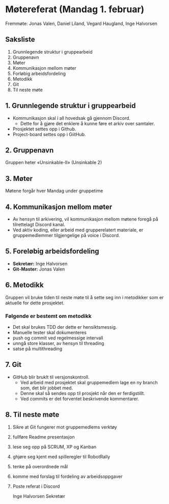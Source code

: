 # Møtereferat (Mandag 1. februar)

Fremmøte: Jonas Valen, Daniel Liland, Vegard Haugland, Inge Halvorsen

## Saksliste
1. Grunnlegende struktur i gruppearbeid
2. Gruppenavn
3. Møter
4. Kommunikasjon mellom møter
5. Forløbig arbeidsfordeling
6. Metodikk
7. Git
8. Til neste møte

## 1. Grunnlegende struktur i gruppearbeid
- Kommunikasjon skal i all hovedsak gå gjennom Discord. 
  - Dette for å gjøre det enklere å kunne føre et arkiv over samtaler.
- Prosjektet settes opp i Github.
- Project-board settes opp i GiitHub.

## 2. Gruppenavn
Gruppen heter «Unsinkable-II» (Unsinkable 2)

## 3. Møter
Møtene forgår hver Mandag under gruppetime

## 4. Kommunikasjon mellom møter
- Av hensyn til arkivering, vil kommunikasjon mellom møtene foregå på tilrettelagt Discord kanal.
- Ved aktiv koding, eller arbeid med grupperelatert materiale, er gruppemedlemmer tilgjengelige på voice i Discord.

## 5. Foreløbig arbeidsfordeling
- **Sekretær:** Inge Halvorsen
- **Git-Master:** Jonas Valen

## 6. Metodikk
Gruppen vil bruke tiden til neste møte til å sette seg inn i metodikker som er aktuelle for dette prosjektet.

### Følgende er bestemt om metodikk
- Det skal brukes TDD der dette er hensiktsmessig.
- Manuelle tester skal dokumenteres
- push og commit ved regelmessige intervall
- unngå store klasser, av hensyn til threading
- satse på multithreading

## 7. Git
- GitHub blir bruklt til versjonskontroll. 
    - Ved arbeid med prosjektet skal gruppemedlem lage en ny branch som, det blir jobbet med. 
    - Denne skal så sendes opp til prosjekt når den er ferdigstillt.
    - Ved commits er det forventet beskrivende kommentarer.

## 8. Til neste møte
1. Sikre at Git fungerer mot gruppemedlems verktøy
2. fullføre Readme presentasjon
3. lese seg opp på SCRUM, XP og Kanban
4. ghjøre seg kjent med spilleregler til RobotRally
5. tenke på overordnede mål
6. komme med forslag til fordeling av arbeidsoppgaver
7. Poste referat i Discord


    Inge Halvorsen
    Sekretær